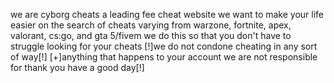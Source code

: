 we are cyborg cheats a leading fee cheat website 
we want to make your life easier on the search of cheats varying from warzone, fortnite, apex, valorant, cs:go, and gta 5/fivem
we do this so that you don't have to struggle looking for your cheats
[!]we do not condone cheating in any sort of way[!]
[+]anything that happens to your account we are not responsible for thank you have a good day[!]
